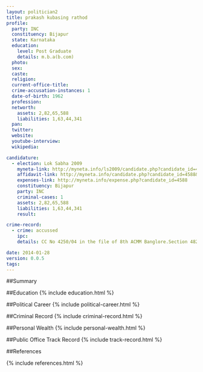 ```yaml
---
layout: politician2
title: prakash kubasing rathod
profile: 
  party: INC
  constituency: Bijapur
  state: Karnataka
  education: 
    level: Post Graduate
    details: m.b.a(b.com)
  photo: 
  sex: 
  caste: 
  religion: 
  current-office-title: 
  crime-accusation-instances: 1
  date-of-birth: 1962
  profession: 
  networth: 
    assets: 2,82,65,588
    liabilities: 1,63,44,341
  pan: 
  twitter: 
  website: 
  youtube-interview: 
  wikipedia: 

candidature: 
  - election: Lok Sabha 2009
    myneta-link: http://myneta.info/ls2009/candidate.php?candidate_id=4588
    affidavit-link: http://myneta.info/candidate.php?candidate_id=4588&scan=original
    expenses-link: http://myneta.info/expense.php?candidate_id=4588
    constituency: Bijapur 
    party: INC
    criminal-cases: 1
    assets: 2,82,65,588
    liabilities: 1,63,44,341
    result:  

crime-record: 
  - crime: accussed
    ipc: 
    details: CC No 4250/04 in the file of 8th ACMM Banglore.Section 482 of the Criminal Procedure Code.Date of order: 26/8/2004Details of appeals filed in High Court Cr PNo: 2724/2004. 

date: 2014-01-28
version: 0.0.5
tags: 
---
```

##Summary


##Education
{% include education.html %}


##Political Career
{% include political-career.html %}


##Criminal Record
{% include criminal-record.html %}


##Personal Wealth
{% include personal-wealth.html %}


##Public Office Track Record
{% include track-record.html %}


##References


{% include references.html %}